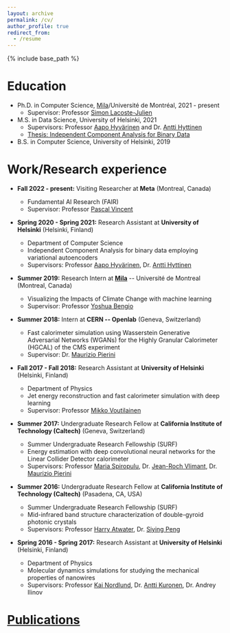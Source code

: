 ```yaml
---
layout: archive
permalink: /cv/
author_profile: true
redirect_from:
  - /resume
---
```


{% include base_path %}

Education
======
* Ph.D. in Computer Science, [Mila](https://mila.quebec/en/)/Université de Montréal, 2021 - present
  * Supervisor: Professor [Simon Lacoste-Julien](http://www.iro.umontreal.ca/~slacoste/) 
* M.S. in Data Science, University of Helsinki, 2021
  * Supervisors: Professor [Aapo Hyvärinen](https://www.cs.helsinki.fi/u/ahyvarin/) and Dr. [Antti Hyttinen](https://www.cs.helsinki.fi/u/ajhyttin/)
  * [Thesis: Independent Component Analysis for Binary Data](https://helda.helsinki.fi/handle/10138/332599)
* B.S. in Computer Science, University of Helsinki, 2019

Work/Research experience
======
* **Fall 2022 - present:** Visiting Researcher at **Meta** (Montreal, Canada)
  * Fundamental AI Research (FAIR)
  * Supervisor: Professor [Pascal Vincent](https://ai.facebook.com/people/pascal-vincent/)

* **Spring 2020 - Spring 2021:** Research Assistant at **University of Helsinki** (Helsinki, Finland)
  * Department of Computer Science
  * Independent Component Analysis for binary data employing variational autoencoders
  * Supervisors: Professor [Aapo Hyvärinen](https://www.cs.helsinki.fi/u/ahyvarin/), Dr. [Antti Hyttinen](https://www.cs.helsinki.fi/u/ajhyttin/)

* **Summer 2019:** Research Intern at **[Mila](https://mila.quebec/en/)** -- Université de Montreal (Montreal, Canada)
  * Visualizing the Impacts of Climate Change with machine learning
  * Supervisor: Professor [Yoshua Bengio](https://yoshuabengio.org/)
  
* **Summer 2018:** Intern at **CERN -- Openlab** (Geneva, Switzerland)
  * Fast calorimeter simulation using Wasserstein Generative Adversarial Networks (WGANs) for the Highly Granular Calorimeter (HGCAL) of the CMS experiment
  * Supervisor: Dr. [Maurizio Pierini](https://inspirehep.net/authors/1021028)
  
* **Fall 2017 - Fall 2018:** Research Assistant at **University of Helsinki** (Helsinki, Finland)
  * Department of Physics
  * Jet energy reconstruction and fast calorimeter simulation with deep learning
  * Supervisor: Professor [Mikko Voutilainen](https://researchportal.helsinki.fi/en/persons/mikko-voutilainen)
  
* **Summer 2017:** Undergraduate Research Fellow at **California Institute of Technology (Caltech)** (Geneva, Switzerland)
  * Summer Undergraduate Research Fellowship (SURF)
  * Energy estimation with deep convolutional neural networks for the Linear Collider Detector calorimeter
  * Supervisors: Professor [Maria Spiropulu](http://hep.caltech.edu/~smaria/), Dr. [Jean-Roch Vlimant](https://inspirehep.net/authors/1023557), Dr. [Maurizio Pierini](https://inspirehep.net/authors/1021028)  
  
* **Summer 2016:** Undergraduate Research Fellow at **California Institute of Technology (Caltech)** (Pasadena, CA, USA)
  * Summer Undergraduate Research Fellowship (SURF)
  * Mid-infrared band structure characterization of double-gyroid photonic crystals
  * Supervisors: Professor [Harry Atwater](https://daedalus.caltech.edu/team-member/harry-atwater/), Dr. [Siying Peng](https://glam.stanford.edu/people/siying-peng)
  
* **Spring 2016 - Spring 2017:** Research Assistant at **University of Helsinki** (Helsinki, Finland)
  * Department of Physics
  * Molecular dynamics simulations for studying the mechanical properties of nanowires
  * Supervisors: Professor [Kai Nordlund](http://www.acclab.helsinki.fi/~knordlun/), Dr. [Antti Kuronen](http://www.acclab.helsinki.fi/~aakurone/), Dr. Andrey Ilinov
  
[Publications](https://vitoriapacela.github.io/publications/)
======
